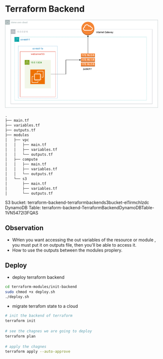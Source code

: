 # Terraform Backend
![alt text](architecture.png)

```
.
├── main.tf
├── variables.tf
├── outputs.tf
├── modules
│   ├── vpc
│   │   ├── main.tf
│   │   ├── variables.tf
│   │   └── outputs.tf
│   ├── compute
│   │   ├── main.tf
│   │   ├── variables.tf
│   │   └── outputs.tf
│   └── s3
│       ├── main.tf
│       ├── variables.tf
│       └── outputs.tf

```

S3 bucket: terraform-backend-terraformbackends3bucket-el1irmchlzdc                                                                     
DynamoDB Table: terraform-backend-TerraformBackendDynamoDBTable-1VN5472I3FQAS

## Observation
- WHen you want accessing the out variables of the resource or module , you must put it on 
outputs file, then you'll be able to access it.
- How to use the outputs between the modules proplery.


## Deploy
- deploy terraform backend
```bash
cd terraform-modules/init-backend
sudo chmod +x deploy.sh
./deploy.sh
```
- migrate terrafom state to a cloud
```sh
# init the backend of terraform
terraform init

# see the chagnes we are going to deploy
terraform plan 

# apply the chagnes
terraform apply --auto-approve
```
